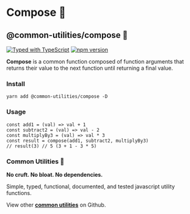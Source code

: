 # Compose 🚂

## @common-utilities/compose 🧰 

[![Typed with TypeScript](https://camo.githubusercontent.com/69ea44e002591f4d18f9d1ee7660e8c49bbf4e673405eb058e3af515a193d376/68747470733a2f2f666c61742e62616467656e2e6e65742f62616467652f69636f6e2f54797065643f69636f6e3d74797065736372697074266c6162656c266c6162656c436f6c6f723d626c756526636f6c6f723d353535353535)](https://camo.githubusercontent.com/69ea44e002591f4d18f9d1ee7660e8c49bbf4e673405eb058e3af515a193d376/68747470733a2f2f666c61742e62616467656e2e6e65742f62616467652f69636f6e2f54797065643f69636f6e3d74797065736372697074266c6162656c266c6162656c436f6c6f723d626c756526636f6c6f723d353535353535) [![npm version](https://camo.githubusercontent.com/1ed535ffe63517f039bb4a9d748804a62e95be144004da8e5257871588abb31a/68747470733a2f2f62616467652e667572792e696f2f6a732f253430636f6d6d6f6e2d7574696c6974696573253246636f6d706f73652e737667)](https://badge.fury.io/js/%40common-utilities%2Fcompose)

**Compose** is a common function composed of function arguments that returns their value to the next function until returning a final value.

### Install

```text
yarn add @common-utilities/compose -D
```

### Usage

```text
const add1 = (val) => val + 1
const subtract2 = (val) => val - 2
const multiplyBy3 = (val) => val * 3
const result = compose(add1, subtract2, multiplyBy3)
// result(3) // 5 (3 + 1 - 3 * 5)
```

### Common Utilities 🧰

**No cruft. No bloat. No dependencies.**

Simple, typed, functional, documented, and tested javascript utility functions.

View other [**common utilities**](https://github.com/yowainwright/common-utilities) on Github.

